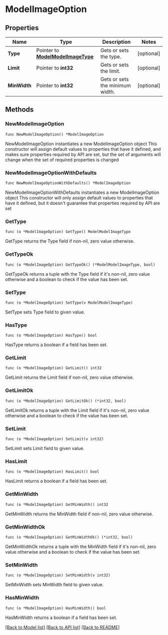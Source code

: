 # ModelImageOption

## Properties

Name | Type | Description | Notes
------------ | ------------- | ------------- | -------------
**Type** | Pointer to [**ModelModelImageType**](ModelImageType.md) | Gets or sets the type. | [optional] 
**Limit** | Pointer to **int32** | Gets or sets the limit. | [optional] 
**MinWidth** | Pointer to **int32** | Gets or sets the minimum width. | [optional] 

## Methods

### NewModelImageOption

`func NewModelImageOption() *ModelImageOption`

NewModelImageOption instantiates a new ModelImageOption object
This constructor will assign default values to properties that have it defined,
and makes sure properties required by API are set, but the set of arguments
will change when the set of required properties is changed

### NewModelImageOptionWithDefaults

`func NewModelImageOptionWithDefaults() *ModelImageOption`

NewModelImageOptionWithDefaults instantiates a new ModelImageOption object
This constructor will only assign default values to properties that have it defined,
but it doesn't guarantee that properties required by API are set

### GetType

`func (o *ModelImageOption) GetType() ModelModelImageType`

GetType returns the Type field if non-nil, zero value otherwise.

### GetTypeOk

`func (o *ModelImageOption) GetTypeOk() (*ModelModelImageType, bool)`

GetTypeOk returns a tuple with the Type field if it's non-nil, zero value otherwise
and a boolean to check if the value has been set.

### SetType

`func (o *ModelImageOption) SetType(v ModelModelImageType)`

SetType sets Type field to given value.

### HasType

`func (o *ModelImageOption) HasType() bool`

HasType returns a boolean if a field has been set.

### GetLimit

`func (o *ModelImageOption) GetLimit() int32`

GetLimit returns the Limit field if non-nil, zero value otherwise.

### GetLimitOk

`func (o *ModelImageOption) GetLimitOk() (*int32, bool)`

GetLimitOk returns a tuple with the Limit field if it's non-nil, zero value otherwise
and a boolean to check if the value has been set.

### SetLimit

`func (o *ModelImageOption) SetLimit(v int32)`

SetLimit sets Limit field to given value.

### HasLimit

`func (o *ModelImageOption) HasLimit() bool`

HasLimit returns a boolean if a field has been set.

### GetMinWidth

`func (o *ModelImageOption) GetMinWidth() int32`

GetMinWidth returns the MinWidth field if non-nil, zero value otherwise.

### GetMinWidthOk

`func (o *ModelImageOption) GetMinWidthOk() (*int32, bool)`

GetMinWidthOk returns a tuple with the MinWidth field if it's non-nil, zero value otherwise
and a boolean to check if the value has been set.

### SetMinWidth

`func (o *ModelImageOption) SetMinWidth(v int32)`

SetMinWidth sets MinWidth field to given value.

### HasMinWidth

`func (o *ModelImageOption) HasMinWidth() bool`

HasMinWidth returns a boolean if a field has been set.


[[Back to Model list]](../README.md#documentation-for-models) [[Back to API list]](../README.md#documentation-for-api-endpoints) [[Back to README]](../README.md)


